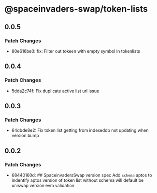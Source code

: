 # @spaceinvaders-swap/token-lists

## 0.0.5

### Patch Changes

- 80e616be0: fix: Filter out tokeen with empty symbol in tokenlists

## 0.0.4

### Patch Changes

- 5dda2c74f: Fix duplicate active list url issue

## 0.0.3

### Patch Changes

- 64dbde8e2: Fix token list getting from indexeddb not updating when version bump

## 0.0.2

### Patch Changes

- 68440160d: ## SpaceinvadersSwap version spec
  Add `schema` aptos to indentify aptos version of token list
  without schema will default be uniswap version evm validation
